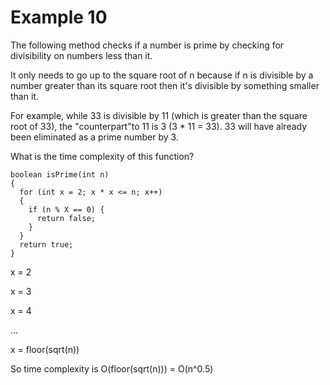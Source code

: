 # Example 10


The following method checks if a number is prime by checking for divisibility on numbers less than it.

It only needs to go up to the square root of n because if n is divisible by a number greater than its square root then
it's divisible by something smaller than it.

For example, while 33 is divisible by 11 (which is greater than the square root of 33), the "counterpart"to 11
is 3 (3 * 11 = 33). 33 will have already been eliminated as a prime number by 3.

What is the time complexity of this function?

```
boolean isPrime(int n)
{
  for (int x = 2; x * x <= n; x++)
  {
    if (n % X == 0) {
      return false;
    }
  }
  return true;
}
```
x = 2

x = 3

x = 4

...

x = floor(sqrt(n))

So time complexity is O(floor(sqrt(n))) = O(n^0.5)
